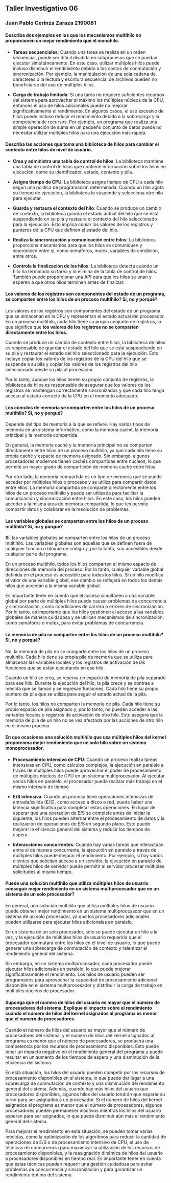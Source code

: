 ## Taller Investigativo 06
### Juan Pablo Cerinza Zaraza 2190081

#### Describa dos ejemplos en los que los mecanismos multihilo no proporcionen un mejor rendimiento que el monohilo.

-  **Tareas secuenciales**: Cuando una tarea se realiza en un orden secuencial, puede ser difícil dividirla en subprocesos que se puedan ejecutar simultáneamente. En este caso, utilizar múltiples hilos puede incluso disminuir el rendimiento debido a los costos de conmutación y sincronización. Por ejemplo, la manipulación de una sola cadena de caracteres o la lectura y escritura secuencial de archivos pueden no beneficiarse del uso de múltiples hilos.
    
-  **Carga de trabajo limitada**: Si una tarea no requiere suficientes recursos del sistema para aprovechar al máximo los múltiples núcleos de la CPU, entonces el uso de hilos adicionales puede no mejorar significativamente el rendimiento. En algunos casos, el uso excesivo de hilos puede incluso reducir el rendimiento debido a la sobrecarga y la competencia de recursos. Por ejemplo, un programa que realiza una simple operación de suma en un pequeño conjunto de datos puede no necesitar utilizar múltiples hilos para una ejecución más rápida.

#### Describa las acciones que toma una biblioteca de hilos para cambiar el contexto entre hilos de nivel de usuario.

- **Crea y administra una tabla de control de hilos**: La biblioteca mantiene una tabla de control de hilos que contiene información sobre los hilos en ejecución, como su identificador, estado, contexto y pila.
    
- **Asigna tiempo de CPU**: La biblioteca asigna tiempo de CPU a cada hilo según una política de programación determinada. Cuando un hilo agota su tiempo de ejecución, la biblioteca lo suspende y selecciona otro hilo para ejecutar.
    
-  **Guarda y restaura el contexto del hilo**: Cuando se produce un cambio de contexto, la biblioteca guarda el estado actual del hilo que se está suspendiendo en su pila y restaura el contexto del hilo seleccionado para la ejecución. Esto implica copiar los valores de los registros y punteros de la CPU que definen el estado del hilo.
    
-  **Realiza la sincronización y comunicación entre hilos**: La biblioteca proporciona mecanismos para que los hilos se comuniquen y sincronicen entre sí, como semáforos, mutex, variables de condición, entre otros.
    
-  **Controla la finalización de los hilos**: La biblioteca detecta cuándo un hilo ha terminado su tarea y lo elimina de la tabla de control de hilos. También puede proporcionar una API para que los hilos se unan y esperen a que otros hilos terminen antes de finalizar.

#### Los valores de los registros son componentes del estado de un programa, se comparten entre los hilos de un proceso multihilo? Si, no y porqué?

Los valores de los registros son componentes del estado de un programa que se almacenan en la CPU y representan el estado actual del procesador. En un proceso multihilo, cada hilo tiene su propio conjunto de registros, lo que significa que **los valores de los registros no se comparten directamente entre los hilos.**

Cuando se produce un cambio de contexto entre hilos, la biblioteca de hilos es responsable de guardar el estado del hilo que se está suspendiendo en su pila y restaurar el estado del hilo seleccionado para la ejecución. Esto incluye copiar los valores de los registros de la CPU del hilo que se suspende a su pila y copiar los valores de los registros del hilo seleccionado desde su pila al procesador.

Por lo tanto, aunque los hilos tienen su propio conjunto de registros, la biblioteca de hilos es responsable de asegurar que los valores de los registros se mantengan correctamente sincronizados y que cada hilo tenga acceso al estado correcto de la CPU en el momento adecuado.

#### Los cúmulos de memoria se comparten entre los hilos de un proceso multihilo? Si, no y porqué?

Depende del tipo de memoria a la que se refiere. Hay varios tipos de memoria en un sistema informático, como la memoria caché, la memoria principal y la memoria compartida.

En general, la memoria caché y la memoria principal no se comparten directamente entre hilos de un proceso multihilo, ya que cada hilo tiene su propia caché y espacio de memoria asignado. Sin embargo, algunos procesadores modernos tienen cachés compartidas entre núcleos, lo que permite un mayor grado de compartición de memoria caché entre hilos.

Por otro lado, la memoria compartida es un tipo de memoria que se puede acceder por múltiples hilos o procesos y se utiliza para compartir datos entre ellos. La memoria compartida se comparte directamente entre los hilos de un proceso multihilo y puede ser utilizada para facilitar la comunicación y sincronización entre hilos. En este caso, los hilos pueden acceder a la misma área de memoria compartida, lo que les permite compartir datos y colaborar en la resolución de problemas.

#### Las variables globales se comparten entre los hilos de un proceso multihilo? Si, no y porqué?

**Sí**, las variables globales se comparten entre los hilos de un proceso multihilo. Las variables globales son aquellas que se definen fuera de cualquier función o bloque de código y, por lo tanto, son accesibles desde cualquier parte del programa.

En un proceso multihilo, todos los hilos comparten el mismo espacio de direcciones de memoria del proceso. Por lo tanto, cualquier variable global definida en el proceso es accesible para todos los hilos. Si un hilo modifica el valor de una variable global, ese cambio se reflejará en todos los demás hilos que accedan a la misma variable global.

Es importante tener en cuenta que el acceso simultáneo a una variable global por parte de múltiples hilos puede causar problemas de concurrencia y sincronización, como condiciones de carrera o errores de sincronización. Por lo tanto, es importante que los hilos gestionen el acceso a las variables globales de manera cuidadosa y se utilicen mecanismos de sincronización, como semáforos o mutex, para evitar problemas de concurrencia.

#### La memoria de pila se comparten entre los hilos de un proceso multihilo? Si, no y porqué?

No, la memoria de pila no se comparte entre los hilos de un proceso multihilo. Cada hilo tiene su propia pila de memoria que se utiliza para almacenar las variables locales y los registros de activación de las funciones que se están ejecutando en ese hilo.

Cuando un hilo se crea, se reserva un espacio de memoria de pila separado para ese hilo. Durante la ejecución del hilo, la pila crece y se contrae a medida que se llaman y se regresan funciones. Cada hilo tiene su propio puntero de pila que se utiliza para seguir el estado actual de la pila.

Por lo tanto, los hilos no comparten la memoria de pila. Cada hilo tiene su propio espacio de pila asignado y, por lo tanto, no pueden acceder a las variables locales o registros de activación de otro hilo. Esto asegura que la memoria de pila de un hilo no se vea afectada por las acciones de otro hilo en el mismo proceso.

#### En que ocasiones una solución multihilo que usa múltiples hilos del kernel proporciona mejor rendimiento que un solo hilo sobre un sistema monoprocesador.

-  **Procesamiento intensivo de CPU**: Cuando un proceso realiza tareas intensivas en CPU, como cálculos complejos, la ejecución en paralelo a través de múltiples hilos puede aprovechar el poder de procesamiento de múltiples núcleos de CPU en un sistema multiprocesador. Al ejecutar varios hilos en paralelo, el procesador puede realizar más trabajo en el mismo intervalo de tiempo.
    
-  **E/S intensiva**: Cuando un proceso tiene operaciones intensivas de entrada/salida (E/S), como acceso a disco o red, puede haber una latencia significativa para completar estas operaciones. En lugar de esperar que una operación de E/S se complete antes de iniciar la siguiente, los hilos pueden alternar entre el procesamiento de datos y la realización de operaciones de E/S en segundo plano. Esto puede mejorar la eficiencia general del sistema y reducir los tiempos de espera.
    
-  **Interacciones concurrentes**: Cuando hay varias tareas que interactúan entre sí de manera concurrente, la ejecución en paralelo a través de múltiples hilos puede mejorar el rendimiento. Por ejemplo, si hay varios clientes que solicitan acceso a un servidor, la ejecución en paralelo de múltiples hilos de servidor puede permitir al servidor procesar múltiples solicitudes al mismo tiempo.

#### Puede una solución multihilo que utiliza múltiples hilos de usuario conseguir mejor rendimiento en un sistema multiprocesador que en un sistema de un solo procesador?

En general, una solución multihilo que utiliza múltiples hilos de usuario puede obtener mejor rendimiento en un sistema multiprocesador que en un sistema de un solo procesador, ya que los procesadores adicionales pueden utilizarse para ejecutar hilos adicionales en paralelo.

En un sistema de un solo procesador, solo se puede ejecutar un hilo a la vez, y la ejecución de múltiples hilos de usuario requeriría que el procesador conmutara entre los hilos en el nivel de usuario, lo que puede generar una sobrecarga de conmutación de contexto y ralentizar el rendimiento general del sistema.

Sin embargo, en un sistema multiprocesador, cada procesador puede ejecutar hilos adicionales en paralelo, lo que puede mejorar significativamente el rendimiento. Los hilos de usuario pueden ser programados para aprovechar la capacidad de procesamiento adicional disponible en el sistema multiprocesador y distribuir la carga de trabajo en múltiples núcleos de procesador.

#### Suponga que el numero de hilos del usuario es mayor que el numero de procesadores del sistema. Explique el impacto sobre el rendimiento cuando el numero de hilos del kernel asignados al programa es menor que el numero de procesadores.

Cuando el número de hilos del usuario es mayor que el número de procesadores del sistema, y el número de hilos del kernel asignados al programa es menor que el número de procesadores, se producirá una competencia por los recursos de procesamiento disponibles. Esto puede tener un impacto negativo en el rendimiento general del programa y puede resultar en un aumento de los tiempos de espera y una disminución de la eficiencia del sistema.

En esta situación, los hilos del usuario pueden competir por los recursos de procesamiento disponibles en el sistema, lo que puede dar lugar a una sobrecarga de conmutación de contexto y una disminución del rendimiento general del sistema. Además, cuando hay más hilos del usuario que procesadores disponibles, algunos hilos del usuario tendrán que esperar su turno para ser asignados a un procesador. Si el número de hilos del kernel asignados al programa es menor que el número de procesadores, algunos procesadores pueden permanecer inactivos mientras los hilos del usuario esperan para ser asignados, lo que puede disminuir aún más el rendimiento general del sistema.

Para mejorar el rendimiento en esta situación, se pueden tomar varias medidas, como la optimización de los algoritmos para reducir la cantidad de operaciones de E/S o de procesamiento intensivo de CPU, el uso de técnicas de concurrencia para maximizar la utilización de los recursos de procesamiento disponibles, y la reasignación dinámica de hilos del usuario a procesadores disponibles en tiempo real. Es importante tener en cuenta que estas técnicas pueden requerir una gestión cuidadosa para evitar problemas de concurrencia y sincronización y para garantizar un rendimiento óptimo del sistema.
